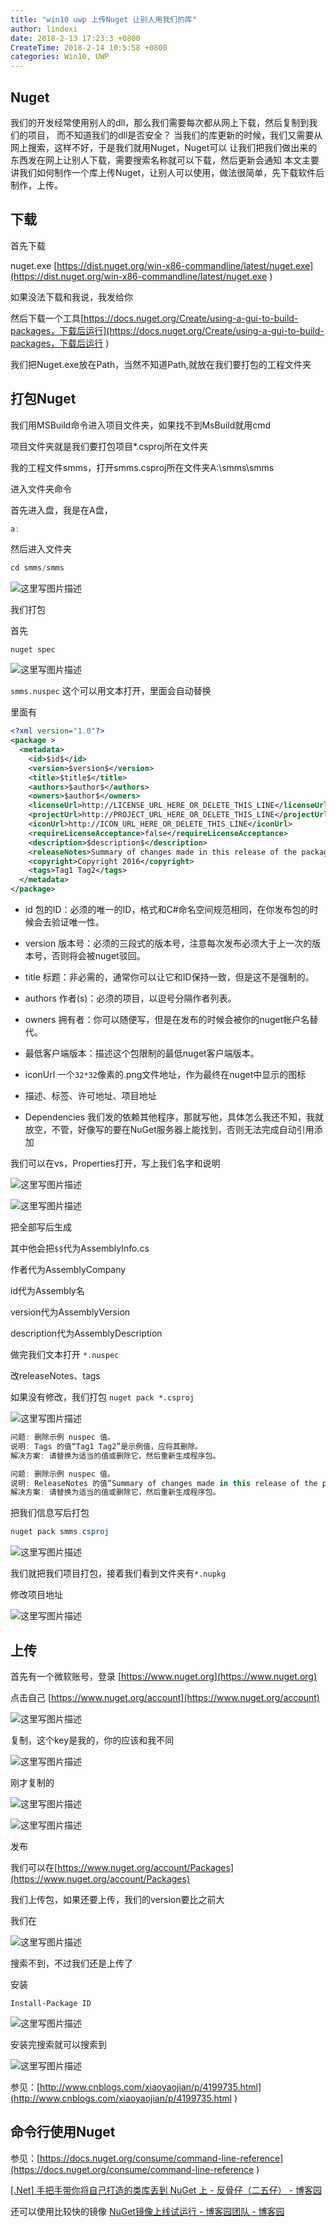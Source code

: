 ```yaml
---
title: "win10 uwp 上传Nuget 让别人用我们的库"
author: lindexi
date: 2018-2-13 17:23:3 +0800
CreateTime: 2018-2-14 10:5:58 +0800
categories: Win10, UWP
---
```


## Nuget
我们的开发经常使用别人的dll，那么我们需要每次都从网上下载，然后复制到我们的项目，
而不知道我们的dll是否安全？
当我们的库更新的时候，我们又需要从网上搜索，这样不好，于是我们就用Nuget，Nuget可以
让我们把我们做出来的东西发在网上让别人下载，需要搜索名称就可以下载，然后更新会通知
本文主要讲我们如何制作一个库上传Nuget，让别人可以使用，做法很简单，先下载软件后制作，上传。

<!--more-->



<div id="toc"></div>


## 下载

首先下载

nuget.exe [https://dist.nuget.org/win-x86-commandline/latest/nuget.exe](https://dist.nuget.org/win-x86-commandline/latest/nuget.exe )

如果没法下载和我说，我发给你

然后下载一个工具[https://docs.nuget.org/Create/using-a-gui-to-build-packages，下载后运行](https://docs.nuget.org/Create/using-a-gui-to-build-packages，下载后运行 )

我们把Nuget.exe放在Path，当然不知道Path,就放在我们要打包的工程文件夹


## 打包Nuget

我们用MSBuild命令进入项目文件夹，如果找不到MsBuild就用cmd

项目文件夹就是我们要打包项目*.csproj所在文件夹

我的工程文件smms，打开smms.csproj所在文件夹A:\smms\smms

进入文件夹命令

首先进入盘，我是在A盘，

```csharp
a:
```

然后进入文件夹

```csharp
cd smms/smms
```

![这里写图片描述](http://img.blog.csdn.net/20160705153953828)

我们打包

首先

`nuget spec`

![这里写图片描述](http://img.blog.csdn.net/20160705154308176)

`smms.nuspec` 这个可以用文本打开，里面会自动替换

里面有

```xml
<?xml version="1.0"?>
<package >
  <metadata>
    <id>$id$</id>
    <version>$version$</version>
    <title>$title$</title>
    <authors>$author$</authors>
    <owners>$author$</owners>
    <licenseUrl>http://LICENSE_URL_HERE_OR_DELETE_THIS_LINE</licenseUrl>
    <projectUrl>http://PROJECT_URL_HERE_OR_DELETE_THIS_LINE</projectUrl>
    <iconUrl>http://ICON_URL_HERE_OR_DELETE_THIS_LINE</iconUrl>
    <requireLicenseAcceptance>false</requireLicenseAcceptance>
    <description>$description$</description>
    <releaseNotes>Summary of changes made in this release of the package.</releaseNotes>
    <copyright>Copyright 2016</copyright>
    <tags>Tag1 Tag2</tags>
  </metadata>
</package>
```

- id 
  包的ID：必须的唯一的ID，格式和C#命名空间规范相同，在你发布包的时候会去验证唯一性。

- version 
  版本号：必须的三段式的版本号，注意每次发布必须大于上一次的版本号，否则将会被nuget驳回。

- title 
  标题：非必需的，通常你可以让它和ID保持一致，但是这不是强制的。

- authors
  作者(s)：必须的项目，以逗号分隔作者列表。

- owners 
  拥有者：你可以随便写，但是在发布的时候会被你的nuget帐户名替代。

- 最低客户端版本：描述这个包限制的最低nuget客户端版本。

- iconUrl
  一个`32*32`像素的.png文件地址，作为最终在nuget中显示的图标

- 描述、标签、许可地址、项目地址

- Dependencies
  我们发的依赖其他程序，那就写他，具体怎么我还不知，我就放空，不管，好像写的要在NuGet服务器上能找到，否则无法完成自动引用添加

我们可以在vs，Properties打开，写上我们名字和说明

![这里写图片描述](http://img.blog.csdn.net/20160705154334553)

![这里写图片描述](http://img.blog.csdn.net/20160705154345051)

把全部写后生成

其中他会把`$$`代为AssemblyInfo.cs 

作者代为AssemblyCompany

id代为Assembly名

version代为AssemblyVersion

description代为AssemblyDescription

做完我们文本打开 `*.nuspec`

改releaseNotes、tags

如果没有修改，我们打包 `nuget pack *.csproj`

![这里写图片描述](http://img.blog.csdn.net/20160705154419364)

```csharp
问题: 删除示例 nuspec 值。
说明: Tags 的值“Tag1 Tag2”是示例值，应将其删除。
解决方案: 请替换为适当的值或删除它，然后重新生成程序包。

问题: 删除示例 nuspec 值。
说明: ReleaseNotes 的值“Summary of changes made in this release of the package.”是示例值，应将其删除。
解决方案: 请替换为适当的值或删除它，然后重新生成程序包。
```

把我们信息写后打包

```csharp
nuget pack smms.csproj
```

![这里写图片描述](http://img.blog.csdn.net/20160705154443317)

我们就把我们项目打包，接着我们看到文件夹有`*.nupkg`

修改项目地址

![这里写图片描述](http://img.blog.csdn.net/20160705154503646)


## 上传

首先有一个微软账号，登录 [https://www.nuget.org](https://www.nuget.org)

点击自己 [https://www.nuget.org/account](https://www.nuget.org/account)

![这里写图片描述](http://img.blog.csdn.net/20160705154531195)

复制，这个key是我的，你的应该和我不同

![这里写图片描述](http://img.blog.csdn.net/20160705154957007)

刚才复制的

![这里写图片描述](http://img.blog.csdn.net/20160705154606068)

![这里写图片描述](http://img.blog.csdn.net/20160705154624787)

发布

我们可以在[https://www.nuget.org/account/Packages](https://www.nuget.org/account/Packages)

我们上传包，如果还要上传，我们的version要比之前大

我们在

![这里写图片描述](http://img.blog.csdn.net/20160705155015936)

搜索不到，不过我们还是上传了

安装

`Install-Package ID`

![这里写图片描述](http://img.blog.csdn.net/20160705155205298)

安装完搜索就可以搜索到

![这里写图片描述](http://img.blog.csdn.net/20160705155225430)

参见：[http://www.cnblogs.com/xiaoyaojian/p/4199735.html](http://www.cnblogs.com/xiaoyaojian/p/4199735.html )

## 命令行使用Nuget

参见：[https://docs.nuget.org/consume/command-line-reference](https://docs.nuget.org/consume/command-line-reference )

[[.Net] 手把手带你将自己打造的类库丢到 NuGet 上 - 反骨仔（二五仔） - 博客园](http://www.cnblogs.com/liqingwen/p/5859236.html)

还可以使用比较快的镜像 [NuGet镜像上线试运行 - 博客园团队 - 博客园](http://www.cnblogs.com/cmt/p/nuget-mirror.html)


